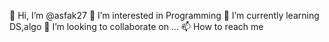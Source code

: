 👋 Hi, I’m @asfak27
👀 I’m interested in Programming
🌱 I’m currently learning DS,algo
💞️ I’m looking to collaborate on ...
📫 How to reach me
